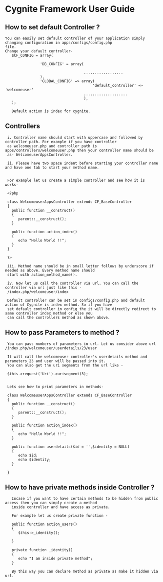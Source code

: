 Cygnite Framework User Guide 
============================

 How to set default Controller ?
 -------------------------------
    You can easily set default controller of your application simply changing configuration in apps/configs/config.php 
    file.
    Change your default controller-     
       $CF_CONFIG = array(
       
                    'DB_CONFIG' = array(
                    
                                        ..................
                    ),
                    'GLOBAL_CONFIG' => array(                                           
                                            'default_controller' => 'welcomeuser'                                         
                                        ....................
                                        ),
       );
       
       Default action is index for cygnite. 

 Controllers
 -----------
          
     i. Controller name should start with uppercase and followed by controller path. For example if you have controller 
     as welcomeuser.php and controller path is apps/controllers/welcomeuser.php then your controller name should be
     as- WelcomeuserAppsController.
     
     ii. Please have two space indent before starting your controller name and have one tab to start your method name.
 

     For example let us create a simple controller and see how it is works- 
     
     <?php
      
     class WelcomeuserAppsController extends CF_BaseController
     {
       public function __construct()
       {
          parent::__construct();
       }
       
       public function action_index()
       {
          echo "Hello World !!";
       }
     }
     
     ?>
          
     iii. Method name should be in small letter follows by underscore if needed as above. Every method name should 
     start with action_method_name(). 
     
     iv. Now let us call the controller via url. You can call the controller via url just like this -
     /index.php/welcomeuser/index
     
     Default controller can be set in configs/config.php and default action of Cygnite is index method. So if you have 
     set default controller in config the it will be directly redirect to same controller index method or else you 
     can call the controllers method as shown above.
     
     
     
  How to pass Parameters to method ?
  -------------------------------------
     You can pass numbers of parameters in url. Let us consider above url /index.php/welcomeuser/userdetails/23/user
     
     It will call the welcomeuser controller's userdetails method and parameters 23 and user will be passed into it.
     You can also get the uri segments from the url like - 
     
     $this->request('Uri')->urisegment(3);    
     
     
     Lets see how to print parameters in methods-
     
     class WelcomeuserAppsController extends CF_BaseController
     {
       public function __construct()
       {
          parent::__construct();
       }
       
       public function action_index()
       {
          echo "Hello World !!";
       }
       
       public function userdetails($id = '',$identity = NULL)
       {
          echo $id;
          echo $identity;       
       }
       
     }

    
   How to have private methods inside Controller ?
   -----------------------------------------------
       Incase if you want to have certain methods to be hidden from public access then you can simply create a method
       inside controller and have access as private. 
       
       For example let us create private function -
       
       public function action_users()
       {
          $this->_identity();
       
       }      
       
       private function _identity()
       {
          echo "I am inside private method";
       }
       
       By this way you can declare method as private as make it hidden via url.
